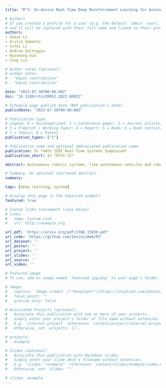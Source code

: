 ```yaml
---
title: "R^3: On-device Real-Time Deep Reinforcement Learning for Autonomous Robotics"

# Authors
# If you created a profile for a user (e.g. the default `admin` user), write the username (folder name) here
# and it will be replaced with their full name and linked to their profile.
authors:
- Zexin Li
- Aritra Samanta
- Yufei Li
- Andrea Soltoggio
- Hyoseung Kim
- Cong Liu

# Author notes (optional)
# author_notes:
# - "Equal contribution"
# - "Equal contribution"

date: "2023-07-30T00:00:00Z"
doi: "10.1109/rtss59052.2023.00021"

# Schedule page publish date (NOT publication's date).
publishDate: "2023-07-30T00:00:00Z"

# Publication type.
# Legend: 0 = Uncategorized; 1 = Conference paper; 2 = Journal article;
# 3 = Preprint / Working Paper; 4 = Report; 5 = Book; 6 = Book section;
# 7 = Thesis; 8 = Patent
publication_types: ["1"]

# Publication name and optional abbreviated publication name.
publication: In *44th IEEE Real-Time Systems Symposium*
publication_short: In *RTSS'23*

abstract: Autonomous robotic systems, like autonomous vehicles and robotic search and rescue, require efficient on-device training for continuous adaptation of Deep Reinforcement Learning (DRL) models in dynamic environments. This research is fundamentally motivated by the need to understand and address the challenges of on-device real-time DRL, which involves balancing timing and algorithm performance under memory constraints, as exposed through our extensive empirical studies. This intricate balance requires co-optimizing two pivotal parameters of DRL training -- batch size and replay buffer size. Configuring these parameters significantly affects timing and algorithm performance, while both (unfortunately) require substantial memory allocation to achieve near-optimal performance. This paper presents R^3, a holistic solution for managing timing, memory, and algorithm performance in on-device real-time DRL training. R^3 employs (i) a deadline-driven feedback loop with dynamic batch sizing for optimizing timing, (ii) efficient memory management to reduce memory footprint and allow larger replay buffer sizes, and (iii) a runtime coordinator guided by heuristic analysis and a runtime profiler for dynamically adjusting memory resource reservations. These components collaboratively tackle the trade-offs in on-device DRL training, improving timing and algorithm performance while minimizing the risk of out-of-memory (OOM) errors. We implemented and evaluated R^3 extensively across various DRL frameworks and benchmarks on three hardware platforms commonly adopted by autonomous robotic systems. Additionally, we integrate R^3  with a popular realistic autonomous car simulator to demonstrate its real-world applicability. Evaluation results show that R^3 achieves efficacy across diverse platforms, ensuring consistent latency performance and timing predictability with minimal overhead. Moreover, R^3 showcases versatility by handling varied optimization goals and adapting to fluctuating systems scenarios. 

# Summary. An optional shortened abstract.
summary:

tags: [deep learning, system]

# Display this page in the Featured widget?
featured: true

# Custom links (uncomment lines below)
# links:
# - name: Custom Link
#   url: http://example.org

url_pdf: 'https://arxiv.org/pdf/2308.15039.pdf'
url_code: 'https://github.com/ZexinLi0w0/R3'
url_dataset: ''
url_poster: ''
url_project: ''
url_slides: ''
url_source: ''
url_video: ''

# Featured image
# To use, add an image named `featured.jpg/png` to your page's folder.

# image:
#   caption: 'Image credit: [**Unsplash**](https://unsplash.com/photos/pLCdAaMFLTE)'
#   focal_point: ""
#   preview_only: false

# Associated Projects (optional).
#   Associate this publication with one or more of your projects.
#   Simply enter your project's folder or file name without extension.
#   E.g. `internal-project` references `content/project/internal-project/index.md`.
#   Otherwise, set `projects: []`.

# projects:
# - example

# Slides (optional).
#   Associate this publication with Markdown slides.
#   Simply enter your slide deck's filename without extension.
#   E.g. `slides: "example"` references `content/slides/example/index.md`.
#   Otherwise, set `slides: ""`.

# slides: example
---
```

<!--
{{% callout note %}}
Click the *Cite* button above to demo the feature to enable visitors to import publication metadata into their reference management software.
{{% /callout %}}

{{% callout note %}}
Create your slides in Markdown - click the *Slides* button to check out the example.
{{% /callout %}}

Supplementary notes can be added here, including [code, math, and images](https://wowchemy.com/docs/writing-markdown-latex/). -->
